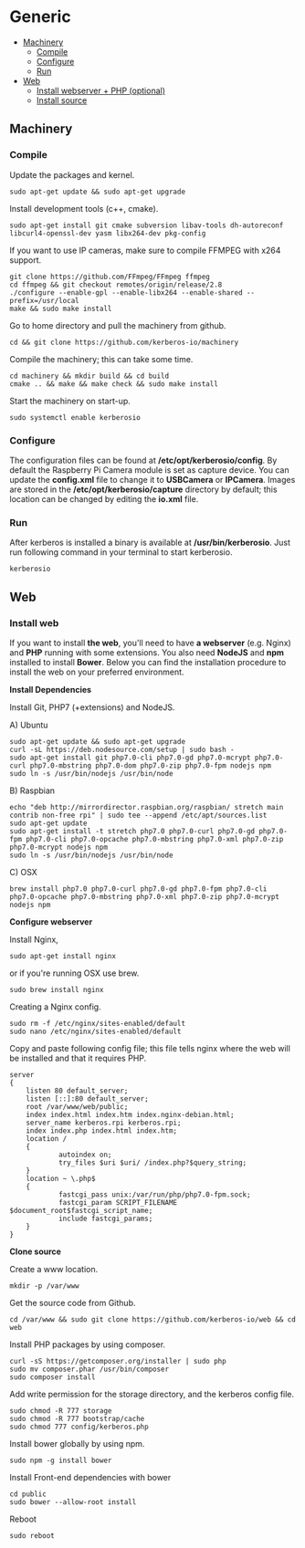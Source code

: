 # Generic

* [Machinery](#machinery)
    * [Compile](#machinery-compile)
    * [Configure](#machinery-configure)
    * [Run](#machinery-run)
* [Web](#web)
    * [Install webserver + PHP (optional)](#web-installation-webserver)
    * [Install source](#web-installation-source)

<a name="machinery"></a>
## Machinery

<a name="machinery-compile"></a>
### Compile

Update the packages and kernel.

    sudo apt-get update && sudo apt-get upgrade

Install development tools (c++, cmake).

    sudo apt-get install git cmake subversion libav-tools dh-autoreconf libcurl4-openssl-dev yasm libx264-dev pkg-config

If you want to use IP cameras, make sure to compile FFMPEG with x264 support.

    git clone https://github.com/FFmpeg/FFmpeg ffmpeg
    cd ffmpeg && git checkout remotes/origin/release/2.8
    ./configure --enable-gpl --enable-libx264 --enable-shared --prefix=/usr/local
    make && sudo make install

Go to home directory and pull the machinery from github.

    cd && git clone https://github.com/kerberos-io/machinery

Compile the machinery; this can take some time.

    cd machinery && mkdir build && cd build
    cmake .. && make && make check && sudo make install

Start the machinery on start-up.

    sudo systemctl enable kerberosio

<a name="machinery-configure"></a>
### Configure

The configuration files can be found at **/etc/opt/kerberosio/config**. By default the Raspberry Pi Camera module is set as capture device. You can update the **config.xml** file to change it to **USBCamera** or **IPCamera**. Images are stored in the **/etc/opt/kerberosio/capture** directory by default; this location can be changed by editing the **io.xml** file.

<a name="machinery-run"></a>
### Run

After kerberos is installed a binary is available at **/usr/bin/kerberosio**. Just run following command in your terminal to start kerberosio.

    kerberosio

<a name="web"></a>
## Web

<a name="web-installation-webserver"></a>
### Install web

If you want to install **the web**, you'll need to have **a webserver** (e.g. Nginx) and **PHP** running with some extensions. You also need **NodeJS** and **npm** installed to install **Bower**. Below you can find the installation procedure to install the web on your preferred environment.

**Install Dependencies**

Install Git, PHP7 (+extensions) and NodeJS.

A) Ubuntu

    sudo apt-get update && sudo apt-get upgrade
    curl -sL https://deb.nodesource.com/setup | sudo bash -
    sudo apt-get install git php7.0-cli php7.0-gd php7.0-mcrypt php7.0-curl php7.0-mbstring php7.0-dom php7.0-zip php7.0-fpm nodejs npm
    sudo ln -s /usr/bin/nodejs /usr/bin/node

B) Raspbian

    echo "deb http://mirrordirector.raspbian.org/raspbian/ stretch main contrib non-free rpi" | sudo tee --append /etc/apt/sources.list
    sudo apt-get update
    sudo apt-get install -t stretch php7.0 php7.0-curl php7.0-gd php7.0-fpm php7.0-cli php7.0-opcache php7.0-mbstring php7.0-xml php7.0-zip php7.0-mcrypt nodejs npm
    sudo ln -s /usr/bin/nodejs /usr/bin/node

C) OSX

    brew install php7.0 php7.0-curl php7.0-gd php7.0-fpm php7.0-cli php7.0-opcache php7.0-mbstring php7.0-xml php7.0-zip php7.0-mcrypt nodejs npm

**Configure webserver**

Install Nginx,

    sudo apt-get install nginx

or if you're running OSX use brew.

    sudo brew install nginx

Creating a Nginx config.

    sudo rm -f /etc/nginx/sites-enabled/default
    sudo nano /etc/nginx/sites-enabled/default

Copy and paste following config file; this file tells nginx where the web will be installed and that it requires PHP.

    server
    {
        listen 80 default_server;
        listen [::]:80 default_server;
        root /var/www/web/public;
        index index.html index.htm index.nginx-debian.html;
        server_name kerberos.rpi kerberos.rpi;
        index index.php index.html index.htm;
        location /
        {
                autoindex on;
                try_files $uri $uri/ /index.php?$query_string;
        }
        location ~ \.php$
        {
                fastcgi_pass unix:/var/run/php/php7.0-fpm.sock;
                fastcgi_param SCRIPT_FILENAME $document_root$fastcgi_script_name;
                include fastcgi_params;
        }
    }

**Clone source**

Create a www location.

    mkdir -p /var/www

Get the source code from Github.

    cd /var/www && sudo git clone https://github.com/kerberos-io/web && cd web

Install PHP packages by using composer.

    curl -sS https://getcomposer.org/installer | sudo php
    sudo mv composer.phar /usr/bin/composer
    sudo composer install

Add write permission for the storage directory, and the kerberos config file.

    sudo chmod -R 777 storage
    sudo chmod -R 777 bootstrap/cache
    sudo chmod 777 config/kerberos.php

Install bower globally by using npm.

    sudo npm -g install bower

Install Front-end dependencies with bower

    cd public
    sudo bower --allow-root install

Reboot

    sudo reboot
